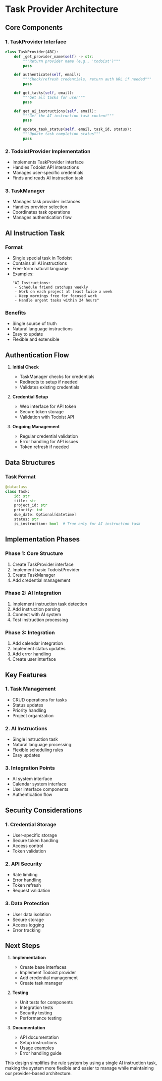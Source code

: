 # Task Provider Architecture

## Core Components

### 1. TaskProvider Interface
```python
class TaskProvider(ABC):
    def _get_provider_name(self) -> str:
        """Return provider name (e.g., 'todoist')"""
        pass

    def authenticate(self, email):
        """Check/refresh credentials, return auth URL if needed"""
        pass

    def get_tasks(self, email):
        """Get all tasks for user"""
        pass

    def get_ai_instructions(self, email):
        """Get the AI instruction task content"""
        pass

    def update_task_status(self, email, task_id, status):
        """Update task completion status"""
        pass
```

### 2. TodoistProvider Implementation
- Implements TaskProvider interface
- Handles Todoist API interactions
- Manages user-specific credentials
- Finds and reads AI instruction task

### 3. TaskManager
- Manages task provider instances
- Handles provider selection
- Coordinates task operations
- Manages authentication flow

## AI Instruction Task

### Format
- Single special task in Todoist
- Contains all AI instructions
- Free-form natural language
- Examples:
  ```
  "AI Instructions:
   - Schedule friend catchups weekly
   - Work on each project at least twice a week
   - Keep mornings free for focused work
   - Handle urgent tasks within 24 hours"
  ```

### Benefits
- Single source of truth
- Natural language instructions
- Easy to update
- Flexible and extensible

## Authentication Flow

1. **Initial Check**
   - TaskManager checks for credentials
   - Redirects to setup if needed
   - Validates existing credentials

2. **Credential Setup**
   - Web interface for API token
   - Secure token storage
   - Validation with Todoist API

3. **Ongoing Management**
   - Regular credential validation
   - Error handling for API issues
   - Token refresh if needed

## Data Structures

### Task Format
```python
@dataclass
class Task:
    id: str
    title: str
    project_id: str
    priority: int
    due_date: Optional[datetime]
    status: str
    is_instruction: bool  # True only for AI instruction task
```

## Implementation Phases

### Phase 1: Core Structure
1. Create TaskProvider interface
2. Implement basic TodoistProvider
3. Create TaskManager
4. Add credential management

### Phase 2: AI Integration
1. Implement instruction task detection
2. Add instruction parsing
3. Connect with AI system
4. Test instruction processing

### Phase 3: Integration
1. Add calendar integration
2. Implement status updates
3. Add error handling
4. Create user interface

## Key Features

### 1. Task Management
- CRUD operations for tasks
- Status updates
- Priority handling
- Project organization

### 2. AI Instructions
- Single instruction task
- Natural language processing
- Flexible scheduling rules
- Easy updates

### 3. Integration Points
- AI system interface
- Calendar system interface
- User interface components
- Authentication flow

## Security Considerations

### 1. Credential Storage
- User-specific storage
- Secure token handling
- Access control
- Token validation

### 2. API Security
- Rate limiting
- Error handling
- Token refresh
- Request validation

### 3. Data Protection
- User data isolation
- Secure storage
- Access logging
- Error tracking

## Next Steps

1. **Implementation**
   - Create base interfaces
   - Implement Todoist provider
   - Add credential management
   - Create task manager

2. **Testing**
   - Unit tests for components
   - Integration tests
   - Security testing
   - Performance testing

3. **Documentation**
   - API documentation
   - Setup instructions
   - Usage examples
   - Error handling guide

This design simplifies the rule system by using a single AI instruction task, making the system more flexible and easier to manage while maintaining our provider-based architecture.